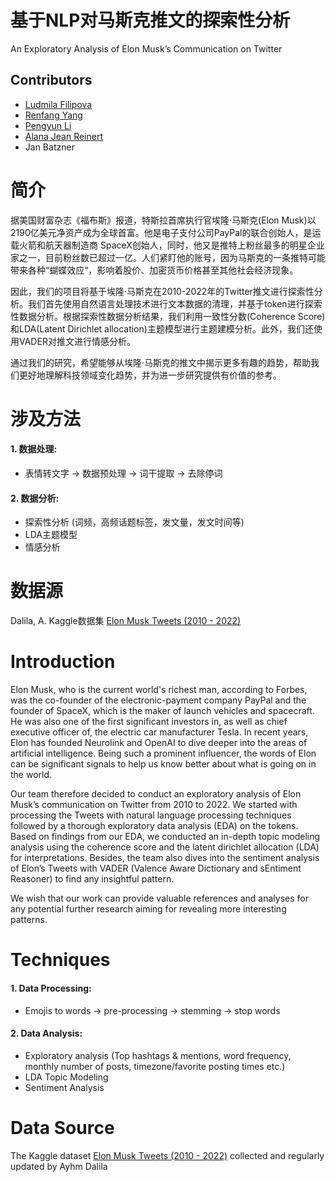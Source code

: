 基于NLP对马斯克推文的探索性分析 
=============
An Exploratory Analysis of Elon Musk’s Communication on Twitter

Contributors
------------
- [Ludmila Filipova](https://github.com/filipol2)
- [Renfang Yang](https://github.com/Alvayang923)
- [Pengyun Li](https://github.com/whale9707)
- [Alana Jean Reinert](https://github.com/AJR323)
- Jan Batzner

简介
=============
据美国财富杂志《福布斯》报道，特斯拉首席执行官埃隆·马斯克(Elon Musk)以2190亿美元净资产成为全球首富。他是电子支付公司PayPal的联合创始人，是运载火箭和航天器制造商 SpaceX创始人，同时，他又是推特上粉丝最多的明星企业家之一，目前粉丝数已超过一亿。人们紧盯他的账号，因为马斯克的一条推特可能带来各种“蝴蝶效应“，影响着股价、加密货币价格甚至其他社会经济现象。

因此，我们的项目将基于埃隆·马斯克在2010-2022年的Twitter推文进行探索性分析。我们首先使用自然语言处理技术进行文本数据的清理，并基于token进行探索性数据分析。根据探索性数据分析结果，我们利用一致性分数(Coherence Score)和LDA(Latent Dirichlet allocation)主题模型进行主题建模分析。此外，我们还使用VADER对推文进行情感分析。

通过我们的研究，希望能够从埃隆·马斯克的推文中揭示更多有趣的趋势，帮助我们更好地理解科技领域变化趋势，并为进一步研究提供有价值的参考。


涉及方法
=============

#### 1. 数据处理:

- 表情转文字 -> 数据预处理 -> 词干提取 -> 去除停词

#### 2. 数据分析:

- 探索性分析 (词频，高频话题标签，发文量，发文时间等)
- LDA主题模型
- 情感分析

数据源
=============
Dalila, A. Kaggle数据集 [Elon Musk Tweets (2010 - 2022)](https://www.kaggle.com/datasets/ayhmrba/elon-musk-tweets-2010-2021) 


Introduction
=============
Elon Musk, who is the current world's richest man, according to Forbes, was the co-founder of  the electronic-payment company PayPal and the founder of  SpaceX, which is the maker of launch vehicles and spacecraft. He was also one of the first significant investors in, as well as chief executive officer of, the electric car manufacturer Tesla. In recent years, Elon has founded Neurolink and OpenAI to dive deeper into the areas of artificial intelligence. Being such a prominent  influencer, the words of Elon can be significant signals to help us know better about what is going on in the world. 

Our team therefore decided to conduct an exploratory analysis of Elon Musk’s communication on Twitter from 2010 to 2022. We started with processing the Tweets with natural language processing techniques followed by a thorough exploratory data analysis (EDA) on the tokens. Based on findings from our EDA, we conducted an in-depth topic modeling analysis using the coherence score and the latent dirichlet allocation (LDA) for interpretations. Besides, the team also dives into the sentiment analysis of Elon’s Tweets with VADER (Valence Aware Dictionary and sEntiment Reasoner) to find any insightful pattern. 

We wish that our work can provide valuable references and analyses for any potential further research aiming for revealing more interesting patterns. 


Techniques
=============

#### 1. Data Processing:

- Emojis to words -> pre-processing -> stemming -> stop words

#### 2. Data Analysis:

- Exploratory analysis (Top hashtags & mentions, word frequency, monthly number of posts, timezone/favorite posting times etc.)
- LDA Topic Modeling
- Sentiment Analysis

Data Source
=============
The Kaggle dataset [Elon Musk Tweets (2010 - 2022)](https://www.kaggle.com/datasets/ayhmrba/elon-musk-tweets-2010-2021) collected and regularly updated by Ayhm Dalila


